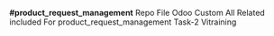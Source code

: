 **#product_request_management**
Repo File Odoo Custom 
All Related included For product_request_management Task-2 Vitraining

